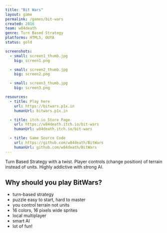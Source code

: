 ```yaml
---
title: "Bit Wars"
layout: game
permalink: /games/bit-wars
created: 2016
team: w84death
genre: Turn Based Strategy
platforms: HTML5, OUYA
status: gold

screenshots:
  - small: screen1_thumb.jpg
    big: screen1.png

  - small: screen2_thumb.jpg
    big: screen2.png

  - small: screen3_thumb.jpg
    big: screen3.png

resources:
  - title: Play here
    url: https://bitwars.p1x.in
    humanUrl: bitwars.p1x.in

  - title: itch.io Store Page
    url: https://w84death.itch.io/bit-wars
    humanUrl: w84death.itch.io/bit-wars

  - title: Game Source Code
    url: https://github.com/w84death/BitWars
    humanUrl: github.com/w84death/BitWars
---
```


Turn Based Strategy with a twist. Player controls (change position) of terrain instead of units. Highly addictive with strong AI.

## Why should you play BitWars?

- turn-based strategy
- puzzle easy to start, hard to master
- you control terrain not units
- 16 colors, 16 pixels wide sprites
- local multiplayer
- smart AI
- lot of fun!
